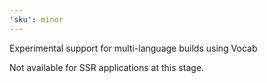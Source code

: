 ```yaml
---
'sku': minor
---
```


Experimental support for multi-language builds using Vocab

Not available for SSR applications at this stage.